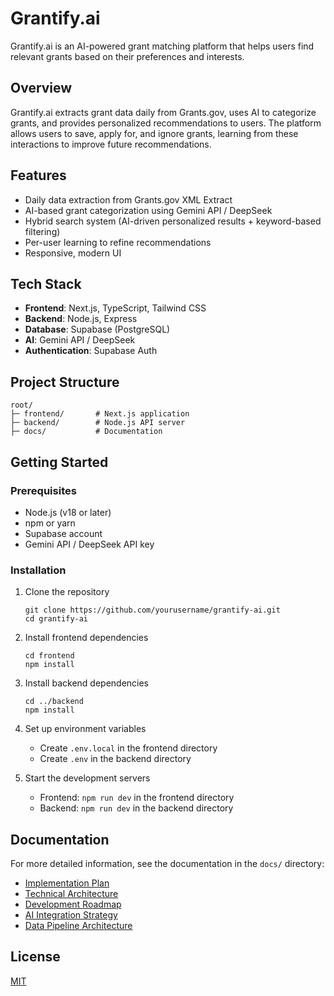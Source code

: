 # Grantify.ai

Grantify.ai is an AI-powered grant matching platform that helps users find relevant grants based on their preferences and interests.

## Overview

Grantify.ai extracts grant data daily from Grants.gov, uses AI to categorize grants, and provides personalized recommendations to users. The platform allows users to save, apply for, and ignore grants, learning from these interactions to improve future recommendations.

## Features

- Daily data extraction from Grants.gov XML Extract
- AI-based grant categorization using Gemini API / DeepSeek
- Hybrid search system (AI-driven personalized results + keyword-based filtering)
- Per-user learning to refine recommendations
- Responsive, modern UI

## Tech Stack

- **Frontend**: Next.js, TypeScript, Tailwind CSS
- **Backend**: Node.js, Express
- **Database**: Supabase (PostgreSQL)
- **AI**: Gemini API / DeepSeek
- **Authentication**: Supabase Auth

## Project Structure

```
root/
├─ frontend/       # Next.js application
├─ backend/        # Node.js API server
├─ docs/           # Documentation
```

## Getting Started

### Prerequisites

- Node.js (v18 or later)
- npm or yarn
- Supabase account
- Gemini API / DeepSeek API key

### Installation

1. Clone the repository
   ```
   git clone https://github.com/yourusername/grantify-ai.git
   cd grantify-ai
   ```

2. Install frontend dependencies
   ```
   cd frontend
   npm install
   ```

3. Install backend dependencies
   ```
   cd ../backend
   npm install
   ```

4. Set up environment variables
   - Create `.env.local` in the frontend directory
   - Create `.env` in the backend directory

5. Start the development servers
   - Frontend: `npm run dev` in the frontend directory
   - Backend: `npm run dev` in the backend directory

## Documentation

For more detailed information, see the documentation in the `docs/` directory:

- [Implementation Plan](docs/implementation-plan.md)
- [Technical Architecture](docs/technical-architecture.md)
- [Development Roadmap](docs/development-roadmap.md)
- [AI Integration Strategy](docs/ai-integration-strategy.md)
- [Data Pipeline Architecture](docs/data-pipeline-architecture.md)

## License

[MIT](LICENSE)